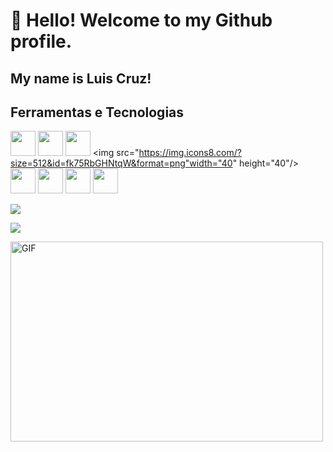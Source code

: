 # 👋 Hello! Welcome to my Github profile.
## My name is Luis Cruz!

## Ferramentas e Tecnologias

<img src="https://img.icons8.com/?size=512&id=GOHWqwnSE8Sv&format=png" width="40" height="40"/> <!-- docker -->
<img src="https://img.icons8.com/?size=512&id=49498&format=png" width="40" height="40"/> <!-- linux -->
<img src="https://img.icons8.com/?size=512&id=52539&format=png" width="40" height="40"/> <!-- github -->
<img src="https://img.icons8.com/?size=512&id=fk75RbGHNtqW&format=png"width="40" height="40"/> <!-- windows -->
<img src="https://img.icons8.com/?size=512&id=52515&format=png" width="40" height="40"/> <!-- bash / shell -->
<img src="https://img.icons8.com/?size=512&id=48213&format=png" width="40" height="40"/> <!-- monitoramento -->
<img src="https://img.icons8.com/?size=512&id=79061&format=png" width="40" height="40"/> <!-- google cloud -->
<img src="https://img.icons8.com/?size=512&id=43612&format=png" width="40" height="40"/> <!-- all cloud -->

<div>
<a href ="mailto:contato@luiscruz.com.br"><img src="https://img.shields.io/badge/Gmail-D14836?style=for-the-badge&logo=gmail&logoColor=white" target="_blank"></a>

<a href="https://www.linkedin.com/in/luiscruzcwb/" target="_blank"><img src="https://img.shields.io/badge/-LinkedIn-%230077B5?style=for-the-badge&logo=linkedin&logoColor=white" target="_blank"></a>   

</div>

<img align="center" alt="GIF" src="https://github.com/abhisheknaiidu/abhisheknaiidu/blob/master/code.gif?raw=true" width="500" height="320" />


